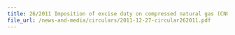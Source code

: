 ```yaml
---
title: 26/2011 Imposition of excise duty on compressed natural gas (CNG) from 1 Jan 2012
file_url: /news-and-media/circulars/2011-12-27-circular262011.pdf
---
```

